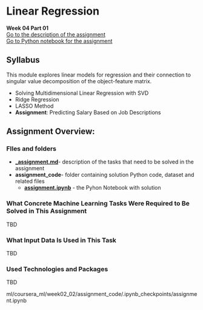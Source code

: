 # Linear Regression
**Week 04 Part 01**\
[Go to the description of the assignment](_assignment.md)\
[Go to Python notebook for the assignment ](assignment_code/assignment.ipynb)

## Syllabus
This module explores linear models for regression and their connection to singular value decomposition of the object-feature matrix.

- Solving Multidimensional Linear Regression with SVD
- Ridge Regression
- LASSO Method
- **Assignment**: Predicting Salary Based on Job Descriptions

## Assignment Overview: 

### FIles and folders
- **[_assignment.md](_assignment.md)**- description of the tasks that need to be solved in the assignment
- **assignment_code**- folder containing solution Python code, dataset and related files
  - **[assignment.ipynb](assignment_code/assignment.ipynb)** - the Pyhon Notebook with solution



### What Concrete Machine Learning Tasks Were Required to Be Solved in This Assignment
TBD

### What Input Data Is Used in This Task
TBD

### Used Technologies and Packages
TBD




ml/coursera_ml/week02_02/assignment_code/.ipynb_checkpoints/assignment.ipynb